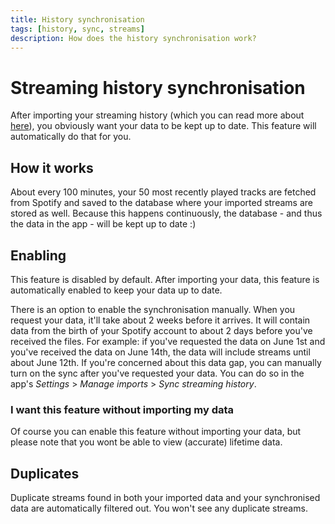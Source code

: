 ```yaml
---
title: History synchronisation
tags: [history, sync, streams]
description: How does the history synchronisation work?
---
```


# Streaming history synchronisation

After importing your streaming history (which you can read more about [here](../import)), you obviously want your data to be kept up to date. This feature will automatically do that for you.

## How it works

About every 100 minutes, your 50 most recently played tracks are fetched from Spotify and saved to the database where your imported streams are stored as well. Because this happens continuously, the database - and thus the data in the app - will be kept up to date :)

## Enabling

This feature is disabled by default. After importing your data, this feature is automatically enabled to keep your data up to date.

There is an option to enable the synchronisation manually. When you request your data, it'll take about 2 weeks before it arrives. It will contain data from the birth of your Spotify account to about 2 days before you've received the files. For example: if you've requested the data on June 1st and you've received the data on June 14th, the data will include streams until about June 12th. If you're concerned about this data gap, you can manually turn on the sync after you've requested your data. You can do so in the app's _Settings_ > _Manage imports_ > _Sync streaming history_.

### I want this feature without importing my data

Of course you can enable this feature without importing your data, but please note that you wont be able to view (accurate) lifetime data.

## Duplicates

Duplicate streams found in both your imported data and your synchronised data are automatically filtered out. You won't see any duplicate streams.
